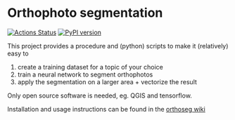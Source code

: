 # Orthophoto segmentation

[![Actions Status](https://github.com/geofileops/geofileops/actions/workflows/tests.yml/badge.svg?branch=master)](https://github.com/geofileops/geofileops/actions?query=workflow%3ATests) 
[![PyPI version](https://img.shields.io/pypi/v/geofileops.svg)](https://pypi.org/project/geofileops)

This project provides a procedure and (python) scripts to make it (relatively) easy to 
1. create a training dataset for a topic of your choice
2. train a neural network to segment orthophotos
3. apply the segmentation on a larger area + vectorize the result

Only open source software is needed, eg. QGIS and tensorflow.

Installation and usage instructions can be found in the [orthoseg wiki](https://github.com/orthoseg/orthoseg/wiki)
